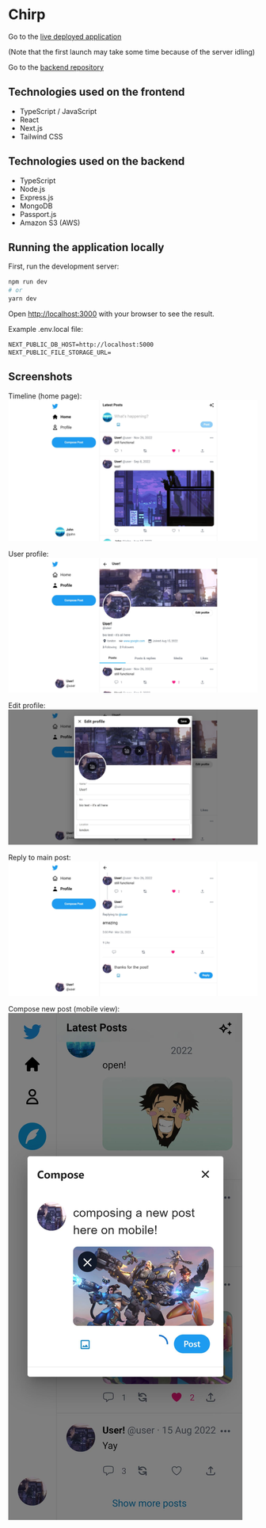 # Chirp

Go to the [live deployed application](https://chirp-flaslam.vercel.app)

(Note that the first launch may take some time because of the server idling)

Go to the [backend repository](https://github.com/flaslam/chirp-backend)

## Technologies used on the frontend

- TypeScript / JavaScript
- React
- Next.js
- Tailwind CSS

## Technologies used on the backend

- TypeScript
- Node.js
- Express.js
- MongoDB
- Passport.js
- Amazon S3 (AWS)

## Running the application locally

First, run the development server:

```bash
npm run dev
# or
yarn dev
```

Open [http://localhost:3000](http://localhost:3000) with your browser to see the result.

Example .env.local file:

```
NEXT_PUBLIC_DB_HOST=http://localhost:5000
NEXT_PUBLIC_FILE_STORAGE_URL=
```

## Screenshots

Timeline (home page):
![](assets/screenshots/00.jpg)

User profile:
![](assets/screenshots/01.jpg)

Edit profile:
![](assets/screenshots/02.jpg)

Reply to main post:
![](assets/screenshots/03.jpg)

Compose new post (mobile view):
![](assets/screenshots/04.jpg)
